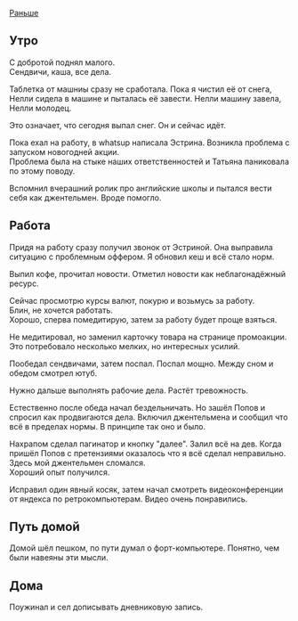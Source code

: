 [Раньше](2019.12.16.md)
## Утро
С добротой поднял малого.  
Сендвичи, каша, все дела.

Таблетка от машниы сразу не сработала. Пока я чистил её от снега, Нелли сидела в машине и пыталась её завести. Нелли машину завела, Нелли молодец.

Это означает, что сегодня выпал снег. Он и сейчас идёт.

Пока ехал на работу, в whatsup написала Эстрина. Возникла проблема с запуском новогодней акции.  
Проблема была на стыке наших ответственностей и Татьяна паниковала по этому поводу.

Вспомнил вчерашний ролик про английские школы и пытался вести себя как джентельмен. Вроде помогло.
## Работа
Придя на работу сразу получил звонок от Эстриной. Она выправила ситуацию с проблемным оффером. Я обновил кеш и всё стало норм.

Выпил кофе, прочитал новости. Отметил новости как неблагонадёжный ресурс.

Сейчас просмотрю курсы валют, покурю и возьмусь за работу.  
Блин, не хочется работать.  
Хорошо, сперва помедитирую, затем за работу будет проще взяться.

Не медитировал, но заменил карточку товара на странице промоакции.  
Это потребовало несколько мелких, но интересных усилий.

Пообедал сендвичами, затем поспал. Поспал мощно. Между сном и обедом смотрел ютуб.

Нужно дальше выполнять рабочие дела. Растёт тревожность.

Естественно после обеда начал бездельничать. Но зашёл Попов и спросил как продвигаются дела. Включил джентельмена и сообщил что всё в пределах нормы. В принципе так оно и было.

Нахрапом сделал пагинатор и кнопку "далее". Залил всё на дев. Когда пришёл Попов с претензиями оказалось что я всё сделал неправильно. Здесь мой джентельмен сломался.  
Хороший опыт получился.

Исправил один явный косяк, затем начал смотреть видеоконференции от яндекса по ретрокомпьютерам. Видео очень понравились.
## Путь домой
Домой шёл пешком, по пути думал о форт-компьютере. Понятно, чем были навеяны эти мысли.
## Дома
Поужинал и сел дописывать дневниковую запись.